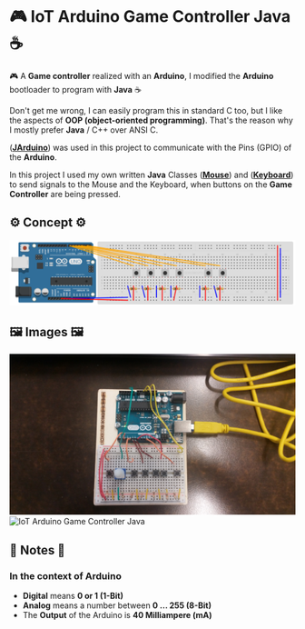 # 🎮 IoT Arduino Game Controller Java ☕️
🎮 A **Game controller** realized with an **Arduino**, I modified the **Arduino** bootloader to program with **Java** ☕️

Don't get me wrong, I can easily program this in standard C too, but I like the aspects of **OOP (object-oriented programming)**. 
That's the reason why I mostly prefer **Java** / C++ over ANSI C.

([**JArduino**](https://github.com/SINTEF-9012/JArduino)) was used in this project to communicate with the Pins (GPIO) of the **Arduino**.

In this project I used my own written **Java** Classes ([**Mouse**](https://github.com/AYIDouble/Mouse)) and ([**Keyboard**](https://github.com/AYIDouble/Keyboard)) to send signals to the Mouse and the Keyboard, when buttons on the **Game Controller** are being pressed.

## ⚙️ Concept ⚙️

![IoT Arduino Game Controller Java Circuit Diagram](Images/Arduino-Circuit-Diagram.png)


## 🖼 Images 🖼

![IoT Arduino Game Controller Java](Images/Arduino_3.jpg)
![IoT Arduino Game Controller Java](Images/Arduino_4.jpg)

## 📝 Notes 📝

### In the context of Arduino

- **Digital** means **0 or 1 (1-Bit)**
- **Analog** means a number between **0 ... 255 (8-Bit)**
- The **Output** of the Arduino is **40 Milliampere (mA)**
